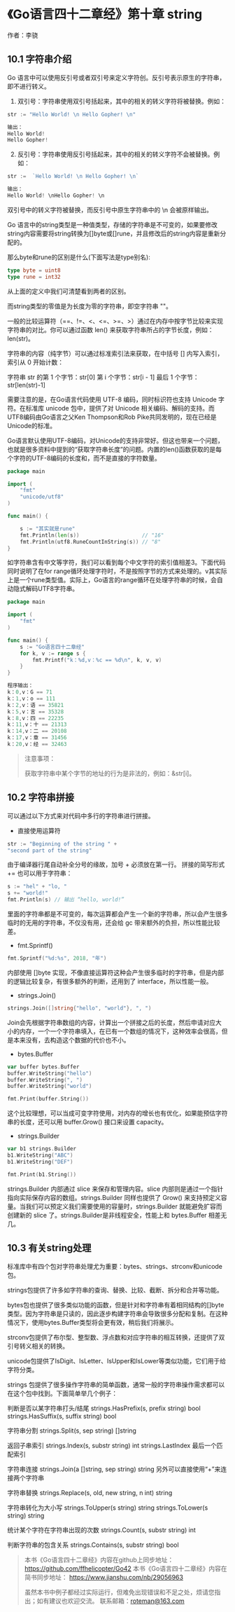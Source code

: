# 《Go语言四十二章经》第十章 string

作者：李骁

## 10.1 字符串介绍

Go 语言中可以使用反引号或者双引号来定义字符创。反引号表示原生的字符串，即不进行转义。

1. 双引号：字符串使用双引号括起来，其中的相关的转义字符将被替换。例如：

```Go
str := "Hello World! \n Hello Gopher! \n"

输出：
Hello World! 
Hello Gopher!
```

2. 反引号：字符串使用反引号括起来，其中的相关的转义字符不会被替换。例如：

```Go
str :=  `Hello World! \n Hello Gopher! \n` 

输出：
Hello World! \nHello Gopher! \n
```

双引号中的转义字符被替换，而反引号中原生字符串中的 \n 会被原样输出。


Go 语言中的string类型是一种值类型，存储的字符串是不可变的，如果要修改string内容需要将string转换为[]byte或[]rune，并且修改后的string内容是重新分配的。

那么byte和rune的区别是什么(下面写法是type别名):

```Go
type byte = uint8
type rune = int32
```
从上面的定义中我们可清楚看到两者的区别。

而string类型的零值是为长度为零的字符串，即空字符串 ""。

一般的比较运算符（==、!=、<、<=、>=、>）通过在内存中按字节比较来实现字符串的对比。你可以通过函数 len() 来获取字符串所占的字节长度，例如：len(str)。

字符串的内容（纯字节）可以通过标准索引法来获取，在中括号 [] 内写入索引，索引从 0 开始计数：

字符串 str 的第 1 个字节：str[0]
第 i 个字节：str[i - 1]
最后 1 个字节：str[len(str)-1]

需要注意的是，在Go语言代码使用 UTF-8 编码，同时标识符也支持 Unicode 字符。在标准库 unicode 包中，提供了对 Unicode 相关编码、解码的支持。而UTF8编码由Go语言之父Ken Thompson和Rob Pike共同发明的，现在已经是Unicode的标准。

Go语言默认使用UTF-8编码，对Unicode的支持非常好。但这也带来一个问题，也就是很多资料中提到的“获取字符串长度”的问题。内置的len()函数获取的是每个字符的UTF-8编码的长度和，而不是直接的字符数量。

```Go
package main

import (
	"fmt"
	"unicode/utf8"
)

func main() {

	s := "其实就是rune"
	fmt.Println(len(s))                    // "16"
	fmt.Println(utf8.RuneCountInString(s)) // "8"
}
```

如字符串含有中文等字符，我们可以看到每个中文字符的索引值相差3。下面代码同时说明了在for range循环处理字符时，不是按照字节的方式来处理的。v其实际上是一个rune类型值。实际上，Go语言的range循环在处理字符串的时候，会自动隐式解码UTF8字符串。

```Go
package main

import (
	"fmt"
)

func main() {
	s := "Go语言四十二章经"
	for k, v := range s {
		fmt.Printf("k：%d,v：%c == %d\n", k, v, v)
	}
}
```

```Go
程序输出：
k：0,v：G == 71
k：1,v：o == 111
k：2,v：语 == 35821
k：5,v：言 == 35328
k：8,v：四 == 22235
k：11,v：十 == 21313
k：14,v：二 == 20108
k：17,v：章 == 31456
k：20,v：经 == 32463
```



>注意事项：
>
>获取字符串中某个字节的地址的行为是非法的，例如：&str[i]。


## 10.2 字符串拼接

可以通过以下方式来对代码中多行的字符串进行拼接。
* 直接使用运算符

```Go
str := "Beginning of the string " +
"second part of the string"
```

由于编译器行尾自动补全分号的缘故，加号 + 必须放在第一行。
拼接的简写形式 += 也可以用于字符串：

```Go
s := "hel" + "lo, "
s += "world!"
fmt.Println(s) // 输出 “hello, world!”
```

里面的字符串都是不可变的，每次运算都会产生一个新的字符串，所以会产生很多临时的无用的字符串，不仅没有用，还会给 gc 带来额外的负担，所以性能比较差。

* fmt.Sprintf()

```Go
fmt.Sprintf("%d:%s", 2018, "年")
```

内部使用 []byte 实现，不像直接运算符这种会产生很多临时的字符串，但是内部的逻辑比较复杂，有很多额外的判断，还用到了 interface，所以性能一般。

* strings.Join()

```Go
strings.Join([]string{"hello", "world"}, ", ")
```

Join会先根据字符串数组的内容，计算出一个拼接之后的长度，然后申请对应大小的内存，一个一个字符串填入，在已有一个数组的情况下，这种效率会很高，但是本来没有，去构造这个数据的代价也不小。

* bytes.Buffer

```Go
var buffer bytes.Buffer
buffer.WriteString("hello")
buffer.WriteString(", ")
buffer.WriteString("world")

fmt.Print(buffer.String())
```

这个比较理想，可以当成可变字符使用，对内存的增长也有优化，如果能预估字符串的长度，还可以用 buffer.Grow() 接口来设置 capacity。

* strings.Builder

```Go
var b1 strings.Builder
b1.WriteString("ABC")
b1.WriteString("DEF")

fmt.Print(b1.String())
```

strings.Builder 内部通过 slice 来保存和管理内容。slice 内部则是通过一个指针指向实际保存内容的数组。strings.Builder 同样也提供了 Grow() 来支持预定义容量。当我们可以预定义我们需要使用的容量时，strings.Builder 就能避免扩容而创建新的 slice 了。strings.Builder是非线程安全，性能上和 bytes.Buffer 相差无几。


## 10.3 有关string处理

标准库中有四个包对字符串处理尤为重要：bytes、strings、strconv和unicode包。

strings包提供了许多如字符串的查询、替换、比较、截断、拆分和合并等功能。

bytes包也提供了很多类似功能的函数，但是针对和字符串有着相同结构的[]byte类型。因为字符串是只读的，因此逐步构建字符串会导致很多分配和复制。在这种情况下，使用bytes.Buffer类型将会更有效，稍后我们将展示。

strconv包提供了布尔型、整型数、浮点数和对应字符串的相互转换，还提供了双引号转义相关的转换。

unicode包提供了IsDigit、IsLetter、IsUpper和IsLower等类似功能，它们用于给字符分类。

strings 包提供了很多操作字符串的简单函数，通常一般的字符串操作需求都可以在这个包中找到。下面简单举几个例子：

判断是否以某字符串打头/结尾
strings.HasPrefix(s, prefix string) bool
strings.HasSuffix(s, suffix string) bool

字符串分割
strings.Split(s, sep string) []string

返回子串索引
strings.Index(s, substr string) int
strings.LastIndex 最后一个匹配索引

字符串连接
strings.Join(a []string, sep string) string
另外可以直接使用“+”来连接两个字符串

字符串替换
strings.Replace(s, old, new string, n int) string

字符串转化为大小写
strings.ToUpper(s string) string
strings.ToLower(s string) string

统计某个字符在字符串出现的次数
strings.Count(s, substr string) int

判断字符串的包含关系
strings.Contains(s, substr string) bool


>本书《Go语言四十二章经》内容在github上同步地址：https://github.com/ffhelicopter/Go42
>本书《Go语言四十二章经》内容在简书同步地址：  https://www.jianshu.com/nb/29056963
>
>虽然本书中例子都经过实际运行，但难免出现错误和不足之处，烦请您指出；如有建议也欢迎交流。
>联系邮箱：roteman@163.com